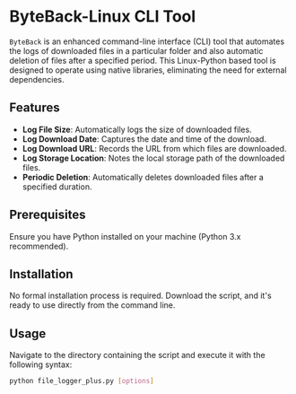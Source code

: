 # ByteBack-Linux CLI Tool

`ByteBack` is an enhanced command-line interface (CLI) tool that automates the logs of downloaded files in a particular folder and also automatic deletion of files after a specified period. This Linux-Python based tool is designed to operate using native libraries, eliminating the need for external dependencies.

## Features

- **Log File Size**: Automatically logs the size of downloaded files.
- **Log Download Date**: Captures the date and time of the download.
- **Log Download URL**: Records the URL from which files are downloaded.
- **Log Storage Location**: Notes the local storage path of the downloaded files.
- **Periodic Deletion**: Automatically deletes downloaded files after a specified duration.

## Prerequisites

Ensure you have Python installed on your machine (Python 3.x recommended).

## Installation

No formal installation process is required. Download the script, and it's ready to use directly from the command line.

## Usage

Navigate to the directory containing the script and execute it with the following syntax:

```bash
python file_logger_plus.py [options]
